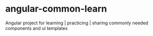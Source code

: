 # angular-common-learn
Angular project for learning | practicing | sharing commonly needed components and ui templates 
